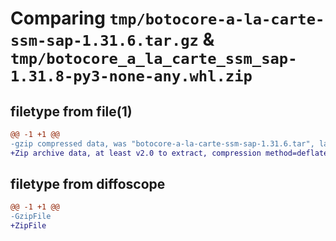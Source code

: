 # Comparing `tmp/botocore-a-la-carte-ssm-sap-1.31.6.tar.gz` & `tmp/botocore_a_la_carte_ssm_sap-1.31.8-py3-none-any.whl.zip`

## filetype from file(1)

```diff
@@ -1 +1 @@
-gzip compressed data, was "botocore-a-la-carte-ssm-sap-1.31.6.tar", last modified: Thu Jul 20 01:20:41 2023, max compression
+Zip archive data, at least v2.0 to extract, compression method=deflate
```

## filetype from diffoscope

```diff
@@ -1 +1 @@
-GzipFile
+ZipFile
```

